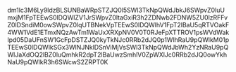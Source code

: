 dm1lc3M6Ly9ldzBLSUNBaWRpSTZJQ0l5SWl3TkNpQWdJbkJ6SWpvZ0luUmxjM1FpTEEwS0lDQWlZV1JrSWpvZ0ltaGxiR3h2ZDNwb2FDNW5ZU0lzRFFvZ0lDSndiM0owSWpvZ0lqUTBNekVpTEEwS0lDQWlhV1FpT2lBaU5qRTVOakF4WW1VdE1ETmxNQzAwTm1WaUxXRXpNV0V0T0RJeFpXTTROV1psWVdWaklpd05DaUFnSW1GcFpDSTZJQ0kyTkNJc0RRb2dJQ0p1WlhRaU9pQWlkM01pTEEwS0lDQWlkSGx3WlNJNklDSnViMjVsSWl3TkNpQWdJbWh2YzNRaU9pQWlJaXdOQ2lBZ0luQmhkR2dpT2lBaUwzSmhlV0ZpWXlJc0RRb2dJQ0owYkhNaU9pQWlkR3h6SWcwS2ZRPT0K
